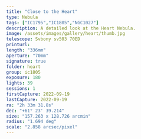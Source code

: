 ```yaml
---
title: "Close to the Heart"
type: Nebula
tags: ["IC1795","IC1805","NGC1027"]
description: A detailed look at the Heart Nebula.
image: /assets/images/gallery/heart/thumb.jpg
telescope: Svbony sv503 70ED
printurl: 
length: "336mm"
aperture: "70mm"
signature: true
folder: heart
group: ic1805
exposure: 180
lights: 39
sessions: 1
firstCapture: 2022-09-19 
lastCapture: 2022-09-19
ra: "2h 33m 31.8s"
dec: "+61° 23' 39.214"
size: "157.263 x 128.726 arcmin"
radius: "1.694 deg"
scale: "2.858 arcsec/pixel"
---
```

